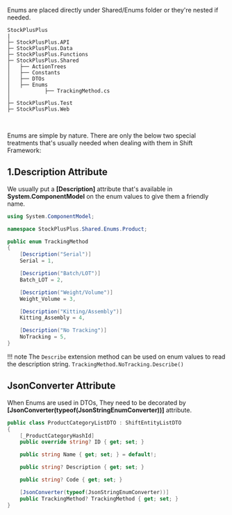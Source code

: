 Enums are placed directly under Shared/Enums folder or they're nested if needed.

```hl_lines="10-12"
StockPlusPlus
|
├─ StockPlusPlus.API
├─ StockPlusPlus.Data
├─ StockPlusPlus.Functions
├─ StockPlusPlus.Shared
│   ├── ActionTrees
│   ├── Constants
│   ├── DTOs
│   ├── Enums
│           ├── TrackingMethod.cs
│ 
├─ StockPlusPlus.Test
├─ StockPlusPlus.Web
```

<br />

Enums are simple by nature. There are only the below two special treatments that's usually needed when dealing with them in Shift Framework:

## 1.Description Attribute
We usually put a **[Description]** attribute that's available in **System.ComponentModel** on the enum values to give them a friendly name.  
```C# hl_lines="7 10 13 16 19"
using System.ComponentModel;

namespace StockPlusPlus.Shared.Enums.Product;

public enum TrackingMethod
{
    [Description("Serial")]
    Serial = 1,

    [Description("Batch/LOT")]
    Batch_LOT = 2,

    [Description("Weight/Volume")]
    Weight_Volume = 3,

    [Description("Kitting/Assembly")]
    Kitting_Assembly = 4,

    [Description("No Tracking")]
    NoTracking = 5,
}
```

!!! note
    The `Describe` extension method can be used on enum values to read the description string.
    `TrackingMethod.NoTracking.Describe()`

## JsonConverter Attribute
When Enums are used in DTOs, They need to be decorated by **[JsonConverter(typeof(JsonStringEnumConverter))]** attribute.

```C# hl_lines="12"
public class ProductCategoryListDTO : ShiftEntityListDTO
{
    [_ProductCategoryHashId]
    public override string? ID { get; set; }

    public string Name { get; set; } = default!;

    public string? Description { get; set; }

    public string? Code { get; set; }

    [JsonConverter(typeof(JsonStringEnumConverter))]
    public TrackingMethod? TrackingMethod { get; set; }
}
```
